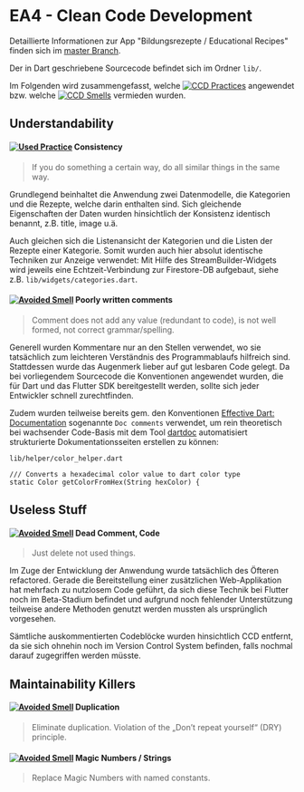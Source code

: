 # EA4 - Clean Code Development
Detaillierte Informationen zur App "Bildungsrezepte / Educational Recipes" finden sich im [master Branch](https://github.com/Studies2020-21/education_recipe_app).  

Der in Dart geschriebene Sourcecode befindet sich im Ordner `lib/`.

Im Folgenden wird zusammengefasst, welche
[![CCD Practices](https://img.shields.io/badge/CCD-Practices-1abc9c.svg)](https://github.com/Studies2020-21/education_recipe_app/tree/EA4-CCD#ea4---clean-code-development)
angewendet bzw. welche 
[![CCD Smells](https://img.shields.io/badge/CCD-Smells-red.svg)](https://github.com/Studies2020-21/education_recipe_app/tree/EA4-CCD#ea4---clean-code-development)
vermieden wurden.






## Understandability

#### [![Used Practice](https://img.shields.io/badge/Used-Practice-1abc9c.svg)]() Consistency
> If you do something a certain way, do all similar things in the same way.

Grundlegend beinhaltet die Anwendung zwei Datenmodelle, die Kategorien und die Rezepte, welche darin enthalten sind. Sich gleichende Eigenschaften der Daten wurden hinsichtlich der Konsistenz identisch benannt, z.B. title, image u.ä. 

Auch gleichen sich die Listenansicht der Kategorien und die Listen der Rezepte einer Kategorie. Somit wurden auch hier absolut identische Techniken zur Anzeige verwendet: Mit Hilfe des StreamBuilder-Widgets wird jeweils eine Echtzeit-Verbindung zur Firestore-DB aufgebaut, siehe z.B. `lib/widgets/categories.dart`.

#### [![Avoided Smell](https://img.shields.io/badge/Avoided-Smell-red.svg)]() Poorly written comments
> Comment does not add any value (redundant to code), is not well formed, not correct grammar/spelling.

Generell wurden Kommentare nur an den Stellen verwendet, wo sie tatsächlich zum leichteren Verständnis des Programmablaufs hilfreich sind. Stattdessen wurde das Augenmerk lieber auf gut lesbaren Code gelegt. Da bei vorliegendem Sourcecode die Konventionen angewendet wurden, die für Dart und das Flutter SDK bereitgestellt werden, sollte sich jeder Entwickler schnell zurechtfinden.

Zudem wurden teilweise bereits gem. den Konventionen [Effective Dart: Documentation](https://dart.dev/guides/language/effective-dart/documentation)
sogenannte `Doc comments` verwendet, um rein theoretisch bei wachsender Code-Basis mit dem Tool [dartdoc](https://github.com/dart-lang/dartdoc) automatisiert strukturierte Dokumentationsseiten erstellen zu können:

`lib/helper/color_helper.dart`
```
/// Converts a hexadecimal color value to dart color type
static Color getColorFromHex(String hexColor) {
```
## Useless Stuff
#### [![Avoided Smell](https://img.shields.io/badge/Avoided-Smell-red.svg)]() Dead Comment, Code
> Just delete not used things.

Im Zuge der Entwicklung der Anwendung wurde tatsächlich des Öfteren refactored. 
Gerade die Bereitstellung einer zusätzlichen Web-Applikation hat mehrfach zu nutzlosem Code geführt, da sich diese Technik bei Flutter noch im Beta-Stadium befindet und aufgrund noch fehlender Unterstützung teilweise andere Methoden genutzt werden mussten als ursprünglich vorgesehen.

Sämtliche auskommentierten Codeblöcke wurden hinsichtlich CCD entfernt, da sie sich ohnehin noch im Version Control System befinden, falls nochmal darauf zugegriffen werden müsste. 

## Maintainability Killers
#### [![Avoided Smell](https://img.shields.io/badge/Avoided-Smell-red.svg)]() Duplication
> Eliminate duplication. Violation of the „Don’t repeat yourself“ (DRY) principle.



#### [![Avoided Smell](https://img.shields.io/badge/Avoided-Smell-red.svg)]() Magic Numbers / Strings
> Replace Magic Numbers with named constants.
